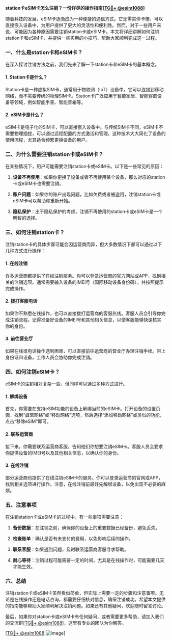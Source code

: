 **station卡eSIM卡怎么注销？一份详尽的操作指南[[TG💪+ @esim1088](https://t.me/s/esim1088)]**

随着科技的发展，eSIM卡逐渐成为一种便捷的通信方式。它无需实体卡槽，可以直接嵌入设备中，为用户提供了更大的灵活性和便利性。然而，对于一些用户来说，可能因为各种原因需要注销station卡或eSIM卡。本文将详细讲解如何注销station卡和eSIM卡，并提供一些实用的小技巧，帮助大家顺利完成这一过程。

### 一、什么是station卡和eSIM卡？

在深入探讨注销方法之前，我们先来了解一下station卡和eSIM卡的基本概念。

#### 1. Station卡是什么？
Station卡是一种虚拟SIM卡，通常用于物联网（IoT）设备中。它可以连接到移动网络，而不需要传统的物理SIM卡。Station卡广泛应用于智能家居、智能穿戴设备等领域，例如智能手表、智能音箱等。

#### 2. eSIM卡是什么？
eSIM卡是电子化的SIM卡，可以直接嵌入设备中。与传统SIM卡不同，eSIM卡不需要物理插拔，可以通过远程配置的方式激活和管理。这种技术大大简化了设备的使用流程，尤其适合频繁更换设备的用户。

### 二、为什么需要注销station卡或eSIM卡？

在某些情况下，用户可能需要注销station卡或eSIM卡。以下是一些常见的原因：

1. **设备不再使用**：如果你更换了设备或者不再使用某个设备，那么对应的station卡或eSIM卡也需要注销。
   
2. **账户问题**：如果你的账户出现问题，比如欠费或者被盗用，注销station卡或eSIM卡可以帮助你重新开始。

3. **隐私保护**：出于隐私保护的考虑，注销不再使用的station卡或eSIM卡是一个明智的选择。

### 三、如何注销station卡？

注销station卡的具体步骤可能会因运营商而异，但大多数情况下都可以通过以下几种方式进行操作：

#### 1. 在线注销
许多运营商都提供了在线注销服务。你可以登录运营商的官方网站或APP，找到相关的注销选项。通常需要输入设备的IMEI号（国际移动设备身份码），并按照提示完成操作。

#### 2. 拨打客服电话
如果你不熟悉在线操作，也可以直接拨打运营商的客服热线。客服人员会引导你完成注销流程。记得准备好设备的IMEI号和其他相关信息，以便客服能够快速核实你的身份。

#### 3. 前往营业厅
如果在线或电话操作遇到困难，可以直接前往运营商的营业厅办理注销手续。带上身份证和设备，工作人员会协助你完成注销。

### 四、如何注销eSIM卡？

eSIM卡的注销相对复杂一些，但同样可以通过多种方式进行。

#### 1. 解绑设备
首先，你需要在支持eSIM功能的设备上解绑当前的eSIM卡。打开设备的设置页面，找到“蜂窝网络”或“移动网络”选项，然后选择“添加移动网络”或类似的功能，点击“移除eSIM”即可。

#### 2. 联系运营商
接下来，你需要联系运营商客服，告知他们你想要注销eSIM卡。客服人员会要求你提供设备的IMEI号以及其他相关信息，以确认你的身份。

#### 3. 在线注销
部分运营商也提供了在线注销eSIM卡的服务。你可以登录运营商的官网或APP，找到相关选项进行操作。注意，在线注销前最好先解绑设备，以免出现不必要的麻烦。

### 五、注意事项

在注销station卡或eSIM卡的过程中，有一些事项需要注意：

1. **备份数据**：在注销之前，确保你的设备上的重要数据已经备份，避免丢失。

2. **检查账单**：确认是否有未支付的费用，以免影响后续的操作。

3. **联系客服**：如果遇到问题，及时联系运营商客服寻求帮助。

4. **耐心等待**：注销过程可能需要一定的时间，尤其是在线操作时，可能需要几天才能生效。

### 六、总结

注销station卡或eSIM卡虽然看似简单，但实际上需要一定的步骤和注意事项。无论是在线操作还是电话咨询，都需要仔细核对信息，确保注销成功。希望本文提供的指南能够帮助大家顺利解决注销问题。如果还有其他疑问，欢迎随时留言讨论。

最后，如果你对station卡或eSIM卡有任何疑问，或者需要更多帮助，请加入我们的交流群[[TG💪+ @esim1088](https://t.me/s/esim1088)]，这里有专业的团队为你解答。

[[TG💪+ @esim1088](https://t.me/s/esim1088) ![Image](https://i.postimg.cc/4NQfJmqS/Snipaste-2025-05-13-00-14-12.png)]